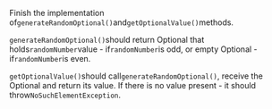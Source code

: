 Finish the implementation of`generateRandomOptional()`and`getOptionalValue()`methods.

`generateRandomOptional()`should return Optional that holds`randomNumber`value - if`randomNumber`is odd, or empty Optional - if`randomNumber`is even.

`getOptionalValue()`should call`generateRandomOptional()`, receive the Optional and return its value. If there is no value present - it should throw`NoSuchElementException`.